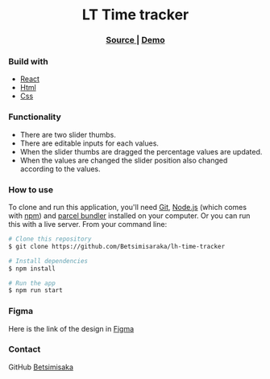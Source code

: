 <h1 align="center">LT Time tracker</h1>

<div align="center">
  <h3>
    <a href="https://github.com/Betsimisaraka/lh-time-tracker">
      Source
    </a>
    <span> | </span>
    <a href="https://lh-time-tracker.netlify.app/">
      Demo
    </a>
  </h3>
</div>

### Build with

- [React](https://reactjs.org/)
- [Html](https://html.org/)
- [Css](https://css.org)

### Functionality

- There are two slider thumbs.
- There are editable inputs for each values.
- When the slider thumbs are dragged the percentage values are updated.
- When the values are changed the slider position also changed according to the values.

### How to use

To clone and run this application, you'll need [Git](https://git-scm.com), [Node.js](https://nodejs.org/en/download/) (which comes with [npm](http://npmjs.com)) and [parcel bundler](https://parceljs.org/getting_started.html) installed on your computer. Or you can run this with a live server. From your command line:

```bash
# Clone this repository
$ git clone https://github.com/Betsimisaraka/lh-time-tracker

# Install dependencies
$ npm install

# Run the app
$ npm run start
```

### Figma

Here is the link of the design in [Figma](https://www.figma.com/file/6FjQW1TqHZBy38Jh567a8K/?node-id=81%3A2)

### Contact

GitHub [Betsimisaka](https://{github.com/Betsimisaraka})
